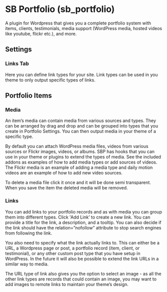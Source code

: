 # SB Portfolio (sb_portfolio)
A plugin for Wordpress that gives you a complete portfolio system with items, clients, testimonials, media support (WordPress media, hosted videos like youtube, flickr etc.), and more.

## Settings

### Links Tab

Here you can define link types for your site. Link types can be used in you theme to only output specific types of links.

## Portfolio Items

### Media

An item’s media can contain media from various sources and types. They can be arranged by drag and drop and can be grouped into types that you create in Portfolio Settings. You can then output media in your theme of a specific type. 

By default you can attach WordPress media files, videos from various sources or Flickr images, videos, or albums. SBP has hooks that you can use in your theme or plugins to extend the types of media. See the included addons as examples of how to add media types or add sources of videos. The Flickr media is an example of adding a media type and daily motion videos are an example of how to add new video sources.

To delete a media file click it once and it will be done semi transparent. When you save the item the deleted media will be removed.

### Links

You can add links to your portfolio records and as with media you can group them into different types. Click 'Add Link’ to create a new link. You can provide a title for the link, a description, and a tooltip. You can also decide if the link should have the relation=”nofollow” attribute to stop search engines from following the link. 

You also need to specify what the link actually links to. This can either be a URL, a Wordpress page or post, a portfolio record (item, client, or testimonial), or any other custom post type that you have setup in WordPress. In the future it will also be possible to extend the link URLs in a similar way to media.

The URL type of link also gives you the option to select an image - as all the other link types are records that could contain an image, you may want to add images to remote links to maintain your theme’s design.
